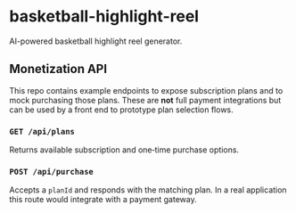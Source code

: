 # basketball-highlight-reel
AI-powered basketball highlight reel generator.

## Monetization API

This repo contains example endpoints to expose subscription plans and to mock
purchasing those plans.  These are **not** full payment integrations but can be
used by a front end to prototype plan selection flows.

### `GET /api/plans`

Returns available subscription and one‑time purchase options.

### `POST /api/purchase`

Accepts a `planId` and responds with the matching plan. In a real
application this route would integrate with a payment gateway.
